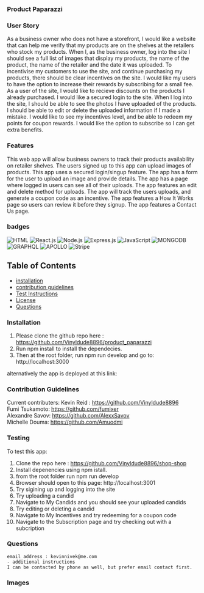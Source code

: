 ### Product Paparazzi

### User Story
As a business owner who does not have a storefront, I would like a website that can help me verify that my products are on the shelves at the retailers who stock my products. When I, as the business owner, log into the site I should see a full list of images that display my products, the name of the product, the name of the retailer and the date it was uploaded. To incentivise my customers to use the site, and continue purchasing my products, there should be clear incentives on the site. I would like my users to have the option to increase their rewards by subscribing for a small fee.
As a user of the site, I would like to recieve discounts on the products I already purchased. I would like a secured login to the site. When I log into the site, I should be able to see the photos I have uploaded of the products. I should be able to edit or delete the uploaded information if I made a mistake. I would like to see my incentives level, and be able to redeem my points for coupon rewards. I would like the option to subscribe so I can get extra benefits.

### Features
This web app will allow business owners to track their products availability on retailer shelves.
The users signed up to this app can upload images of products.
This app uses a secured login/singup feature.
The app has a form for the user to upload an image and provide details.
The app has a page where logged in users can see all of their uploads.
The app features an edit and delete method for uploads.
The app will track the users uploads, and generate a coupon code as an incentive.
The app features a How It Works page so users can review it before they signup.
The app features a Contact Us page.


### badges
![HTML](https://img.shields.io/badge/HTML-License-blue)
![React.js](https://img.shields.io/badge/React.js-License-yellowgreen)
![Node.js](https://img.shields.io/badge/Node-License-lightblue)
![Express.js](https://img.shields.io/badge/Express-License-lightgrey)
![JavaScript](https://img.shields.io/badge/JavaScript-License-lightblue)
![MONGODB](https://img.shields.io/badge/MONGODB-License-lightgrey)
![GRAPHQL](https://img.shields.io/badge/GRAPHQL-License-yellowgreen)
![APOLLO](https://img.shields.io/badge/Apollo-License-lightblue)
![Stripe](https://img.shields.io/badge/Stripe-License-lightblue)

## Table of Contents

- [installation](#installation)
- [contribution guidelines](#contribution)
- [Test Instructions](#testing)
- [License](#license)
- [Questions](#questions)

### Installation
1. Please clone the github repo here :
https://github.com/Vinyldude8896/product_paparazzi
2. Run npm install to install the dependecies.
3. Then at the root folder, run npm run develop and go to:
http://localhost:3000

alternatively the app is deployed at this link:





### Contribution Guidelines
Current contributers:
Kevin Reid : https://github.com/Vinyldude8896 <br />
Fumi Tsukamoto: https://github.com/fumixer <br />
Alexandre Savov: https://github.com/AlexxSavov <br />
Michelle Douma: https://github.com/Amuodmi


### Testing
To test this app:<br />
1. Clone the repo here : https://github.com/Vinyldude8896/shop-shop <br />
2. Install depenencies using npm istall. <br />
3. from the root folder run npm run develop <br />
4. Browser should open to this page: http://localhost:3001 <br />
5. Try sigining up and logging into the site <br />
6. Try uploading a candid <br />
7. Navigate to My Candids and you should see your uploaded candids  <br />
8. Try editing or deleting a candid <br />
9. Navigate to My Incentives and try redeeming for a coupon code <br />
10. Navigate to the Subscription page and try checking out with a subcription <br />


### Questions
    email address : kevinnivek@me.com
    - additional instructions 
    I can be contacted by phone as well, but prefer email contact first.
### Images

